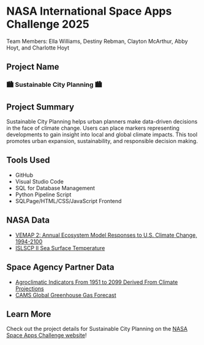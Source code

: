 # NASA International Space Apps Challenge 2025
Team Members: Ella Williams, Destiny Rebman, Clayton McArthur, Abby Hoyt, and Charlotte Hoyt

## Project Name
### 🏙️ Sustainable City Planning 🏙️

## Project Summary
Sustainable City Planning helps urban planners make data-driven decisions in the face of climate change. Users can place markers representing developments to gain insight into local and global climate impacts. This tool promotes urban expansion, sustainability, and responsible decision making. 

## Tools Used
- GitHub
- Visual Studio Code
- SQL for Database Management
- Python Pipeline Script
- SQLPage/HTML/CSS/JavaScript Frontend

## NASA Data
- [VEMAP 2: Annual Ecosystem Model Responses to U.S. Climate Change, 1994-2100](https://data.nasa.gov/dataset/vemap-2-annual-ecosystem-model-responses-to-u-s-climate-change-1994-2100-d0d2c)
- [ISLSCP II Sea Surface Temperature](https://data.nasa.gov/dataset/islscp-ii-sea-surface-temperature-f12a2)

## Space Agency Partner Data
- [Agroclimatic Indicators From 1951 to 2099 Derived From Climate Projections](https://cds.climate.copernicus.eu/datasets/sis-agroclimatic-indicators?tab=overview)
- [CAMS Global Greenhouse Gas Forecast](https://ads.atmosphere.copernicus.eu/datasets/cams-global-greenhouse-gas-forecasts?tab=overview)

## Learn More
Check out the project details for Sustainable City Planning on the [NASA Space Apps Challenge website](https://www.spaceappschallenge.org/2025/find-a-team/reach/?tab=project)!
